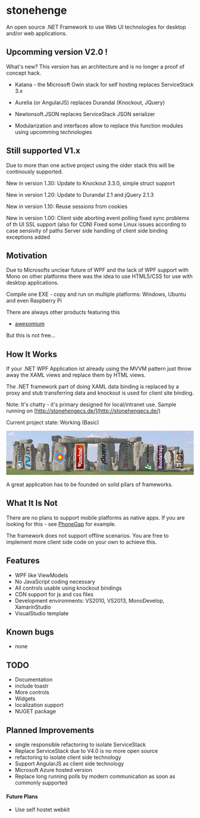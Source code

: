 stonehenge
==========
An open source .NET Framework to use Web UI technologies for desktop and/or web applications.

Upcomming version V2.0 !
------------------------
What's new?
This version has an architecture and is no longer a proof of concept hack.

* Katana - the Microsoft Owin stack for self hosting replaces ServiceStack 3.x

* Aurelia (or AngularJS) replaces Durandal (Knockout, JQuery)

* Newtonsoft.JSON replaces ServiceStack JSON serializer

* Modularization and interfaces allow to replace this function modules using upcomming technologies


Still supported V1.x
--------------------
Due to more than one active project using the older stack
this will be continously supported.

New in version 1.30: Update to Knockout 3.3.0, simple struct support

New in version 1.20: Update to Durandal 2.1 and jQuery 2.1.3

New in version 1.10: Reuse sessions from cookies

New in version 1.00: Client side aborting event polling fixed sync problems of th UI
                     SSL support (also for CDN)
					 Fixed some Linux issues according to case sensivity of paths
					 Server side handling of client side binding exceptions added
					
Motivation
----------
Due to Microsofts unclear future of WPF and the lack of WPF support
with Mono on other platforms there was the idea to use HTML5/CSS for
use with desktop applications.

Compile one EXE - copy and run on multiple platforms: Windows, Ubuntu and even Raspberry Pi

There are always other products featuring this
* [awesomium](http://awesomium.com/)

But this is not free...

How It Works
------------
If your .NET WPF Application ist already using the MVVM pattern
just throw away the XAML views and replace them by HTML views.

The .NET framework part of doing XAML data binding is
replaced by a proxy and stub transferring data and knockout is used for client site binding.

Note: It's chatty - it's primary designed for local/intranet use.
Sample running on [http://stonehengecs.de/](http://stonehengecs.de/)

Current project state: Working (Basic)

![image](Stonehenge.png)

A great application has to be founded on solid pilars of frameworks.

What It Is Not
--------------
There are no plans to support mobile platforms as native apps.
If you are looking for this - see [PhoneGap](http://phonegap.com/) for example.

The framework does not support offline scenarios.
You are free to implement more client side code on your own to achieve this.


Features
--------
* WPF like ViewModels
* No JavaScript coding necessary
* All controls usable using knockout bindings
* CDN support for js and css files
* Development environments: VS2010, VS2013, MonoDevelop, XamarinStudio
* VisualStudio template

Known bugs
----------
* none

TODO
----
* Documentation
* include toastr
* More controls
* Widgets
* localization support
* NUGET package

Planned Improvements
--------------------
* single responsible refactoring to isolate ServiceStack
* Replace ServiceStack due to V4.0 is no more open source
* refactoring to isolate client side technology
* Support AngularJS as client side technology
* Microsoft Azure hosted version
* Replace long running polls by modern communication as soon as commonly supported
#### Future Plans
* Use self hostet webkit

